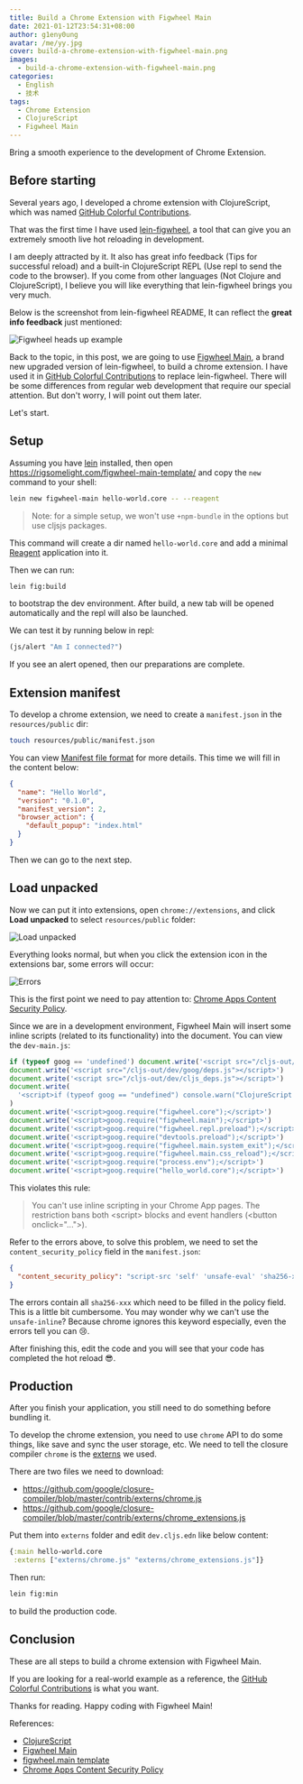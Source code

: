 ```yaml
---
title: Build a Chrome Extension with Figwheel Main
date: 2021-01-12T23:54:31+08:00
author: g1eny0ung
avatar: /me/yy.jpg
cover: build-a-chrome-extension-with-figwheel-main.png
images:
  - build-a-chrome-extension-with-figwheel-main.png
categories:
  - English
  - 技术
tags:
  - Chrome Extension
  - ClojureScript
  - Figwheel Main
---
```


Bring a smooth experience to the development of Chrome Extension.

<!--more-->

## Before starting

Several years ago, I developed a chrome extension with ClojureScript,
which was named [GitHub Colorful Contributions](https://github.com/g1eny0ung/github-colorful-contributions-graph).

That was the first time I have used [lein-figwheel](https://github.com/bhauman/lein-figwheel), a tool that can give you an extremely smooth live hot reloading in development.

I am deeply attracted by it. It also has great info feedback (Tips for successful reload) and a built-in ClojureScript REPL (Use repl to send the code to the browser). If you come from other languages (Not Clojure and ClojureScript), I believe you will like everything that lein-figwheel brings you very much.

Below is the screenshot from lein-figwheel README, It can reflect the **great info feedback** just mentioned:

![Figwheel heads up example](https://s3.amazonaws.com/bhauman-blog-images/figwheel_image.png)

Back to the topic, in this post, we are going to use [Figwheel Main](https://figwheel.org/), a brand new upgraded version of lein-figwheel, to build a chrome extension.
I have used it in [GitHub Colorful Contributions](https://github.com/g1eny0ung/github-colorful-contributions-graph) to replace lein-figwheel.
There will be some differences from regular web development that require our special attention. But don't worry, I will point out them later.

Let's start.

## Setup

Assuming you have [lein](https://leiningen.org/) installed, then open <https://rigsomelight.com/figwheel-main-template/> and copy the `new` command to your shell:

```bash
lein new figwheel-main hello-world.core -- --reagent
```

> Note: for a simple setup, we won't use `+npm-bundle` in the options but use cljsjs packages.

This command will create a dir named `hello-world.core` and add a minimal [Reagent](https://reagent-project.github.io/) application into it.

Then we can run:

```bash
lein fig:build
```

to bootstrap the dev environment. After build, a new tab will be opened automatically and the repl will also be launched.

We can test it by running below in repl:

```clj
(js/alert "Am I connected?")
```

If you see an alert opened, then our preparations are complete.

## Extension manifest

To develop a chrome extension, we need to create a `manifest.json` in the `resources/public` dir:

```bash
touch resources/public/manifest.json
```

You can view [Manifest file format](https://developer.chrome.com/docs/extensions/mv2/manifest/#manifest_version) for more details.
This time we will fill in the content below:

```json
{
  "name": "Hello World",
  "version": "0.1.0",
  "manifest_version": 2,
  "browser_action": {
    "default_popup": "index.html"
  }
}
```

Then we can go to the next step.

## Load unpacked

Now we can put it into extensions, open `chrome://extensions`, and click **Load unpacked** to select `resources/public` folder:

![Load unpacked](load-unpacked.png)

Everything looks normal, but when you click the extension icon in the extensions bar, some errors will occur:

![Errors](errors.png)

This is the first point we need to pay attention to: [Chrome Apps Content Security Policy](https://developer.chrome.com/docs/apps/contentSecurityPolicy/).

Since we are in a development environment, Figwheel Main will insert some inline scripts (related to its functionality) into the document. You can view the `dev-main.js`:

```js
if (typeof goog == 'undefined') document.write('<script src="/cljs-out/dev/goog/base.js"></script>')
document.write('<script src="/cljs-out/dev/goog/deps.js"></script>')
document.write('<script src="/cljs-out/dev/cljs_deps.js"></script>')
document.write(
  '<script>if (typeof goog == "undefined") console.warn("ClojureScript could not load :main, did you forget to specify :asset-path?");</script>'
)
document.write('<script>goog.require("figwheel.core");</script>')
document.write('<script>goog.require("figwheel.main");</script>')
document.write('<script>goog.require("figwheel.repl.preload");</script>')
document.write('<script>goog.require("devtools.preload");</script>')
document.write('<script>goog.require("figwheel.main.system_exit");</script>')
document.write('<script>goog.require("figwheel.main.css_reload");</script>')
document.write('<script>goog.require("process.env");</script>')
document.write('<script>goog.require("hello_world.core");</script>')
```

This violates this rule:

> You can't use inline scripting in your Chrome App pages. The restriction bans both \<script\> blocks and event handlers (\<button onclick="..."\>).

Refer to the errors above, to solve this problem, we need to set the `content_security_policy` field in the `manifest.json`:

```json
{
  "content_security_policy": "script-src 'self' 'unsafe-eval' 'sha256-xxx' 'sha256-xxx' 'sha256-xxx'; object-src 'self'"
}
```

The errors contain all `sha256-xxx` which need to be filled in the policy field. This is a little bit cumbersome. You may wonder why we can't use the `unsafe-inline`?
Because chrome ignores this keyword especially, even the errors tell you can 😢.

After finishing this, edit the code and you will see that your code has completed the hot reload 😎.

## Production

After you finish your application, you still need to do something before bundling it.

To develop the chrome extension, you need to use `chrome` API to do some things,
like save and sync the user storage, etc. We need to tell the closure compiler
`chrome` is the [externs](https://developers.google.com/closure/compiler/docs/externs-and-exports) we used.

There are two files we need to download:

- <https://github.com/google/closure-compiler/blob/master/contrib/externs/chrome.js>
- <https://github.com/google/closure-compiler/blob/master/contrib/externs/chrome_extensions.js>

Put them into `externs` folder and edit `dev.cljs.edn` like below content:

```clj
{:main hello-world.core
 :externs ["externs/chrome.js" "externs/chrome_extensions.js"]}
```

Then run:

```bash
lein fig:min
```

to build the production code.

## Conclusion

These are all steps to build a chrome extension with Figwheel Main.

If you are looking for a real-world example as a reference, the [GitHub Colorful Contributions](https://github.com/g1eny0ung/github-colorful-contributions-graph) is what you want.

Thanks for reading. Happy coding with Figwheel Main!

References:

- [ClojureScript](https://clojurescript.org/)
- [Figwheel Main](https://figwheel.org/)
- [figwheel.main template](https://rigsomelight.com/figwheel-main-template/)
- [Chrome Apps Content Security Policy](https://developer.chrome.com/docs/apps/contentSecurityPolicy/)
